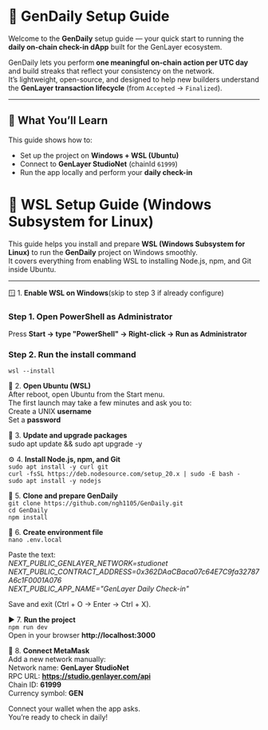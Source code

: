 # 🧭 GenDaily Setup Guide

Welcome to the **GenDaily** setup guide — your quick start to running the **daily on-chain check-in dApp** built for the GenLayer ecosystem.  

GenDaily lets you perform **one meaningful on-chain action per UTC day** and build streaks that reflect your consistency on the network.  
It’s lightweight, open-source, and designed to help new builders understand the **GenLayer transaction lifecycle** (from `Accepted` → `Finalized`).  

---

## 🚀 What You’ll Learn  

This guide shows how to:  
- Set up the project on **Windows + WSL (Ubuntu)**  
- Connect to **GenLayer StudioNet** (chainId `61999`)  
- Run the app locally and perform your **daily check-in**  

# 🧰 WSL Setup Guide (Windows Subsystem for Linux)  

This guide helps you install and prepare **WSL (Windows Subsystem for Linux)** to run the **GenDaily** project on Windows smoothly.  
It covers everything from enabling WSL to installing Node.js, npm, and Git inside Ubuntu.  

---

🪟 1. **Enable WSL on Windows**(skip to step 3 if already configure)  
### Step 1. Open PowerShell as Administrator  
Press **Start → type "PowerShell" → Right-click → Run as Administrator**  
### Step 2. Run the install command  
```wsl --install```  

🐧 2. **Open Ubuntu (WSL)**  
After reboot, open Ubuntu from the Start menu.  
The first launch may take a few minutes and ask you to:  
Create a UNIX **username**  
Set a **password**  

🔄 3. **Update and upgrade packages**  
sudo apt update && sudo apt upgrade -y  

⚙️ 4. **Install Node.js, npm, and Git**  
```sudo apt install -y curl git```  
```curl -fsSL https://deb.nodesource.com/setup_20.x | sudo -E bash -```  
```sudo apt install -y nodejs```  

🧩 5. **Clone and prepare GenDaily**  
```git clone https://github.com/ngh1105/GenDaily.git```  
```cd GenDaily```  
```npm install```  

🧾 6. **Create environment file**  
```nano .env.local```  

Paste the text:  
_NEXT_PUBLIC_GENLAYER_NETWORK=studionet  
NEXT_PUBLIC_CONTRACT_ADDRESS=0x362DAaCBaca07c64E7C9fa32787A6c1F0001A076  
NEXT_PUBLIC_APP_NAME="GenLayer Daily Check-in"_  

Save and exit (Ctrl + O → Enter → Ctrl + X).  

▶️ 7. **Run the project**  
```npm run dev```  
Open in your browser **http://localhost:3000**  

🦊 8. **Connect MetaMask**  
Add a new network manually:  
Network name: **GenLayer StudioNet**  
RPC URL: **https://studio.genlayer.com/api**  
Chain ID: **61999**  
Currency symbol: **GEN**  

Connect your wallet when the app asks.  
You’re ready to check in daily!  
  
